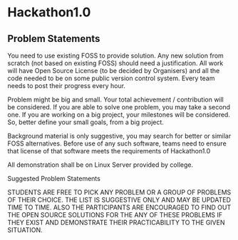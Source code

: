 # Hackathon1.0
## Problem Statements
 
You need to use existing FOSS to provide solution. Any new solution from scratch (not based on existing FOSS) should need a justification. All work will have Open Source License (to be decided by Organisers) and all the code needed to be on some public version control system. Every  team needs to post their progress every hour.

Problem might be big and small. Your total achievement / contribution will be considered. If you are able to solve one problem, you may take a second one. If you are working on a big project,  your milestones will be considered. So, better define your small goals, from a big project.

Background material is only suggestive, you may search for better or similar FOSS alternatives. Before use of any such software, teams need to ensure that license of that software meets the requirements of Hackathon1.0

All demonstration shall be on Linux Server provided by college.

Suggested Problem Statements








STUDENTS ARE FREE TO PICK ANY PROBLEM OR A GROUP OF PROBLEMS OF THEIR CHOICE. THE LIST IS SUGGESTIVE ONLY AND MAY BE UPDATED TIME TO TIME. ALSO THE PARTICIPANTS ARE ENCOURAGED TO FIND OUT THE OPEN SOURCE SOLUTIONS FOR THE ANY OF THESE PROBLEMS IF THEY EXIST AND DEMONSTRATE THEIR PRACTICABILITY TO THE GIVEN SITUATION.
